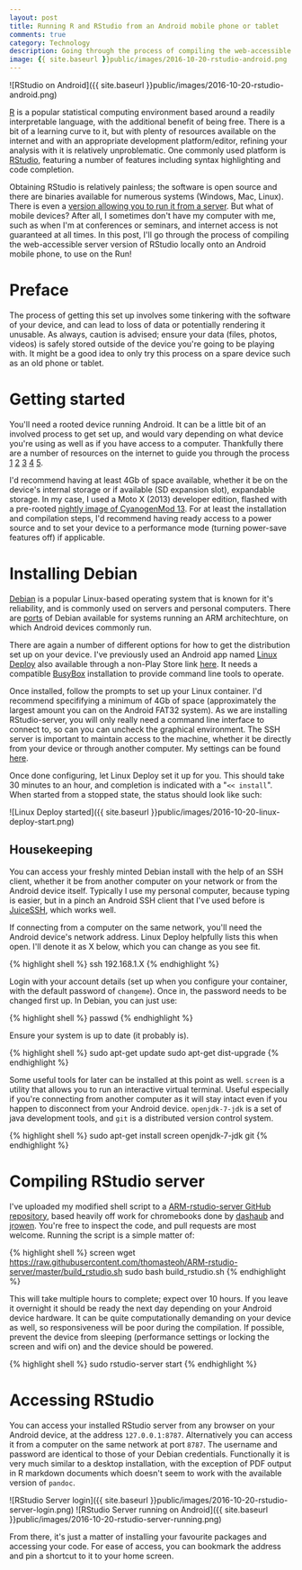 ```yaml
---
layout: post
title: Running R and RStudio from an Android mobile phone or tablet
comments: true
category: Technology
description: Going through the process of compiling the web-accessible server version of RStudio locally onto an Android mobile phone, to use on the Run! 
image: {{ site.baseurl }}public/images/2016-10-20-rstudio-android.png
---
```


![RStudio on Android]({{ site.baseurl }}public/images/2016-10-20-rstudio-android.png)

<a href="http://www.r-project.org">R</a> is a popular statistical computing environment based around a readily interpretable language, with the additional benefit of being free. There is a bit of a learning curve to it, but with plenty of resources available on the internet and with an appropriate development platform/editor, refining your analysis with it is relatively unproblematic. One commonly used platform is <a href="https://www.rstudio.com/products/rstudio/">RStudio</a>, featuring a number of features including syntax highlighting and code completion. 

Obtaining RStudio is relatively painless; the software is open source and there are binaries available for numerous systems (Windows, Mac, Linux). There is even a <a href="https://www.rstudio.com/prodcts/rstudio/download-server/">version allowing you to run it from a server</a>. But what of mobile devices? After all, I sometimes don't have my computer with me, such as when I'm at conferences or seminars, and internet access is not guaranteed at all times. In this post, I'll go through the process of compiling the web-accessible server version of RStudio locally onto an Android mobile phone, to use on the Run! 


<!--break-->

# Preface

The process of getting this set up involves some tinkering with the software of your device, and can lead to loss of data or potentially rendering it unusable. As always, caution is advised; ensure your data (files, photos, videos) is safely stored outside of the device you're going to be playing with. It might be a good idea to only try this process on a spare device such as an old phone or tablet. 


# Getting started

You'll need a rooted device running Android. It can be a little bit of an involved process to get set up, and would vary depending on what device you're using as well as if you have access to a computer. Thankfully there are a number of resources on the internet to guide you through the process <a href="http://www.androidcentral.com/root">1</a> <a href="http://trendblog.net/guide-to-android-rooting-custom-roms-apps/">2</a> <a href="http://www.digitaltrends.com/mobile/how-to-root-android/">3</a> <a href="http://www.androidauthority.com/root-android-277350/">4</a> <a href="https://www.androidpit.com/root-android">5</a>. 

I'd recommend having at least 4Gb of space available, whether it be on the device's internal storage or if available (SD expansion slot), expandable storage. In my case, I used a Moto X (2013) developer edition, flashed with a pre-rooted <a href="http://forum.xda-developers.com/moto-x/development/rom-cyanogenmod-13-moto-x-t3313427">nightly image of CyanogenMod 13</a>. For at least the installation and compilation steps, I'd recommend having ready access to a power source and to set your device to a performance mode (turning power-save features off) if applicable. 


# Installing Debian

<a href="https://www.debian.org/">Debian</a> is a popular Linux-based operating system that is known for it's reliability, and is commonly used on servers and personal computers. There are <a href="https://www.debian.org/ports/arm/">ports</a> of Debian available for systems running an ARM architechture, on which Android devices commonly run. 

There are again a number of different options for how to get the distribution set up on your device. I've previously used an Android app named <a href="https://play.google.com/store/apps/details?id=ru.meefik.linuxdeploy&hl=en">Linux Deploy</a> also available through a non-Play Store link <a href="https://github.com/meefik/linuxdeploy">here</a>. It needs a compatible <a href="https://play.google.com/store/apps/details?id=ru.meefik.busybox">BusyBox</a> installation to provide command line tools to operate. 

Once installed, follow the prompts to set up your Linux container. I'd recommend specififying a minimum of 4Gb of space (approximately the largest amount you can on the Android FAT32 system). As we are installing RStudio-server, you will only really need a command line interface to connect to, so can you can uncheck the graphical environment. The SSH server is important to maintain access to the machine, whether it be directly from your device or through another computer. My settings can be found <a href="{{ site.baseurl }}public/images/2016-10-20-linux-deploy-settings.png">here</a>. 

Once done configuring, let Linux Deploy set it up for you. This should take 30 minutes to an hour, and completion is indicated with a "`<< install`". When started from a stopped state, the status should look like such:

![Linux Deploy started]({{ site.baseurl }}public/images/2016-10-20-linux-deploy-start.png)


## Housekeeping

You can access your freshly minted Debian install with the help of an SSH client, whether it be from another computer on your network or from the Android device itself. Typically I use my personal computer, because typing is easier, but in a pinch an Android SSH client that I've used before is <a href="https://play.google.com/store/apps/details?id=com.sonelli.juicessh&hl=en">JuiceSSH</a>, which works well. 

If connecting from a computer on the same network, you'll need the Android device's network address. Linux Deploy helpfully lists this when open. I'll denote it as X below, which you can change as you see fit. 

{% highlight shell %}
ssh 192.168.1.X
{% endhighlight %}

Login with your account details (set up when you configure your container, with the default password of `changeme`). Once in, the password needs to be changed first up. In Debian, you can just use:

{% highlight shell %}
passwd
{% endhighlight %}

Ensure your system is up to date (it probably is).

{% highlight shell %}
sudo apt-get update
sudo apt-get dist-upgrade
{% endhighlight %}

Some useful tools for later can be installed at this point as well. `screen` is a utility that allows you to run an interactive virtual terminal. Useful especially if you're connecting from another computer as it will stay intact even if you happen to disconnect from your Android device. `openjdk-7-jdk` is a set of java development tools, and `git` is a distributed version control system. 

{% highlight shell %}
sudo apt-get install screen openjdk-7-jdk git
{% endhighlight %}


# Compiling RStudio server

I've uploaded my modified shell script to a <a href="https://github.com/thomasteoh/ARM-rstudio-server">ARM-rstudio-server GitHub repository</a>, based heavily off work for chromebooks done by <a href="https://github.com/dashaub/ARM-RStudio">dashaub</a> and <a href="https://github.com/jrowen/ARM-rstudio-server">jrowen</a>. You're free to inspect the code, and pull requests are most welcome. Running the script is a simple matter of:

{% highlight shell %}
screen
wget https://raw.githubusercontent.com/thomasteoh/ARM-rstudio-server/master/build_rstudio.sh
sudo bash build_rstudio.sh
{% endhighlight %}

This will take multiple hours to complete; expect over 10 hours. If you leave it overnight it should be ready the next day depending on your Android device hardware. It can be quite computationally demanding on your device as well, so responsiveness will be poor during the compilation. If possible, prevent the device from sleeping (performance settings or locking the screen and wifi on) and the device should be powered. 

{% highlight shell %}
sudo rstudio-server start
{% endhighlight %}


# Accessing RStudio

You can access your installed RStudio server from any browser on your Android device, at the address `127.0.0.1:8787`. Alternatively you can access it from a computer on the same network at port `8787`. The username and password are identical to those of your Debian credentials. Functionally it is very much similar to a desktop installation, with the exception of PDF output in R markdown documents which doesn't seem to work with the available version of `pandoc`. 

![RStudio Server login]({{ site.baseurl }}public/images/2016-10-20-rstudio-server-login.png)
![RStudio Server running on Android]({{ site.baseurl }}public/images/2016-10-20-rstudio-server-running.png)

From there, it's just a matter of installing your favourite packages and accessing your code. For ease of access, you can bookmark the address and pin a shortcut to it to your home screen.


